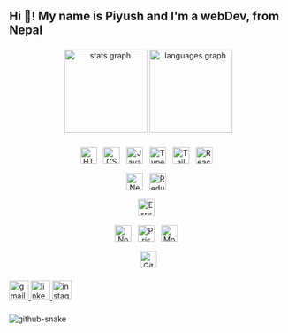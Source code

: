 <h2 align="left">Hi 👋! My name is Piyush and I'm a webDev, from Nepal</h2>

###
<div align="center">
  <img src="https://github-readme-stats.vercel.app/api?username=PiyuSX&hide_title=false&hide_rank=false&show_icons=true&include_all_commits=true&count_private=true&disable_animations=false&theme=dracula&locale=en&hide_border=false" height="150" alt="stats graph"  />
  <img src="https://github-readme-stats.vercel.app/api/top-langs?username=PiyuSX&locale=en&hide_title=false&layout=compact&card_width=320&langs_count=5&theme=dracula&hide_border=false" height="150" alt="languages graph"  />
</div>


###
<div align="center">
  <!-- Frontend -->
  <img src="https://cdn.jsdelivr.net/gh/devicons/devicon/icons/html5/html5-original.svg" height="30" alt="HTML5" />&nbsp;&nbsp;
  <img src="https://cdn.jsdelivr.net/gh/devicons/devicon/icons/css3/css3-original.svg" height="30" alt="CSS3" />&nbsp;&nbsp;
  <img src="https://cdn.jsdelivr.net/gh/devicons/devicon/icons/javascript/javascript-original.svg" height="30" alt="JavaScript" />&nbsp;&nbsp;
  <img src="https://cdn.jsdelivr.net/gh/devicons/devicon/icons/typescript/typescript-original.svg" height="30" alt="TypeScript" />&nbsp;&nbsp;
  <img src="https://cdn.simpleicons.org/tailwindcss/06B6D4" height="30" alt="TailwindCSS" />&nbsp;&nbsp;
  <img src="https://cdn.jsdelivr.net/gh/devicons/devicon/icons/react/react-original.svg" height="30" alt="React" />&nbsp;&nbsp;

  <!-- Next.js & Redux -->
  <img src="https://cdn.jsdelivr.net/gh/devicons/devicon/icons/nextjs/nextjs-original.svg" height="30" alt="Next.js" />&nbsp;&nbsp;
  <img src="https://cdn.jsdelivr.net/gh/devicons/devicon/icons/redux/redux-original.svg" height="30" alt="Redux" />&nbsp;&nbsp;

  <!-- Express -->
  <img src="https://cdn.simpleicons.org/express/FFFFFF" height="30" alt="Express" />&nbsp;&nbsp;

  <!-- Backend -->
  <img src="https://cdn.simpleicons.org/nodedotjs/339933" height="30" alt="Node.js" />&nbsp;&nbsp;
  <img src="https://cdn.jsdelivr.net/gh/devicons/devicon/icons/prisma/prisma-original.svg" height="30" alt="Prisma" />&nbsp;&nbsp;
  <img src="https://cdn.jsdelivr.net/gh/devicons/devicon/icons/mongodb/mongodb-original.svg" height="30" alt="MongoDB" />&nbsp;&nbsp;

  <!-- DevOps / Utilities -->
  <img src="https://cdn.jsdelivr.net/gh/devicons/devicon/icons/git/git-original.svg" height="30" alt="Git" />
</div>




###

<div align="left">
  <a href="mailto:iam@jrpiyush.me" target="_blank">
    <img src="https://img.shields.io/static/v1?message=Gmail&logo=gmail&label=&color=D14836&logoColor=white&labelColor=&style=for-the-badge" height="35" alt="gmail logo"  />
  </a>
  <a href="https://www.linkedin.com/in/piyush-rajbanshi-576120354/" target="_blank">
    <img src="https://img.shields.io/static/v1?message=LinkedIn&logo=linkedin&label=&color=0077B5&logoColor=white&labelColor=&style=for-the-badge" height="35" alt="linkedin logo"  />
  </a>
  <a href="https://www.instagram.com/devpiyush.js/" target="_blank">
    <img src="https://img.shields.io/static/v1?message=Instagram&logo=instagram&label=&color=E4405F&logoColor=white&labelColor=&style=for-the-badge" height="35" alt="instagram logo"  />
  </a>
</div>

###


<picture>
  <source media="(prefers-color-scheme: dark)" srcset="https://raw.githubusercontent.com/tobiasmeyhoefer/tobiasmeyhoefer/output/github-snake-dark.svg" />
  <source media="(prefers-color-scheme: light)" srcset="https://raw.githubusercontent.com/tobiasmeyhoefer/tobiasmeyhoefer/output/github-snake.svg" />
  <img alt="github-snake" src="https://raw.githubusercontent.com/tobiasmeyhoefer/tobiasmeyhoefer/output/github-snake.svg" />
</picture>

